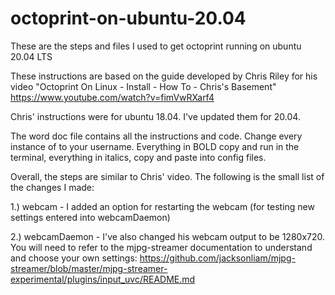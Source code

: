# octoprint-on-ubuntu-20.04
These are the steps and files I used to get octoprint running on ubuntu 20.04 LTS

These instructions are based on the guide developed by Chris Riley for his video "Octoprint On Linux - Install - How To - Chris's Basement" https://www.youtube.com/watch?v=fimVwRXarf4

Chris' instructions were for ubuntu 18.04. I've updated them for 20.04.

The word doc file contains all the instructions and code. Change every instance of <user> to your username. Everything in BOLD copy and run in the terminal, everything in italics, copy and paste into config files.
  
Overall, the steps are similar to Chris' video. The following is the small list of the changes I made:
  
  1.) webcam - I added an option for restarting the webcam (for testing new settings entered into webcamDaemon)
  
  2.) webcamDaemon - I've also changed his webcam output to be 1280x720. You will need to refer to the mjpg-streamer documentation to understand and choose your own settings: https://github.com/jacksonliam/mjpg-streamer/blob/master/mjpg-streamer-experimental/plugins/input_uvc/README.md
